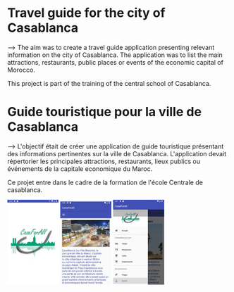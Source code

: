 
# Travel guide for the city of Casablanca

--> The aim was to create a travel guide application presenting relevant information on the city of Casablanca. The application was to list the main attractions, restaurants, public places or events of the economic capital of Morocco.

This project is part of the training of the central school of Casablanca.

# Guide touristique pour la ville de Casablanca

--> L'objectif était de créer une application de guide touristique présentant des informations pertinentes sur la ville de Casablanca. L'application devait répertorier les principales attractions, restaurants, lieux publics ou événements de la capitale economique du Maroc.

Ce projet entre dans le cadre de la formation de l'école Centrale de casablanca. 

<img src ="CasaForAllSplash.png?raw=true" width="23%"></img>
<img src ="casa2.png?raw=true" width="23%"></img>
<img src ="casa3.png?raw=true" width="23%"></img>


